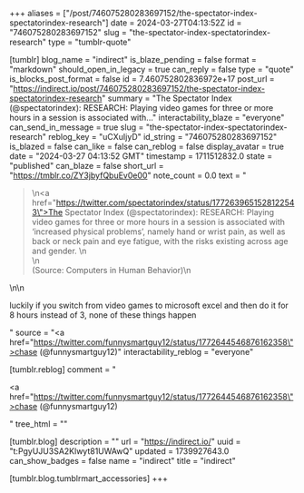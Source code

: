+++
aliases = ["/post/746075280283697152/the-spectator-index-spectatorindex-research"]
date = 2024-03-27T04:13:52Z
id = "746075280283697152"
slug = "the-spectator-index-spectatorindex-research"
type = "tumblr-quote"

[tumblr]
blog_name = "indirect"
is_blaze_pending = false
format = "markdown"
should_open_in_legacy = true
can_reply = false
type = "quote"
is_blocks_post_format = false
id = 7.460752802836972e+17
post_url = "https://indirect.io/post/746075280283697152/the-spectator-index-spectatorindex-research"
summary = "The Spectator Index (@spectatorindex): RESEARCH: Playing video games for three or more hours in a session is associated with..."
interactability_blaze = "everyone"
can_send_in_message = true
slug = "the-spectator-index-spectatorindex-research"
reblog_key = "uCXuIjyD"
id_string = "746075280283697152"
is_blazed = false
can_like = false
can_reblog = false
display_avatar = true
date = "2024-03-27 04:13:52 GMT"
timestamp = 1711512832.0
state = "published"
can_blaze = false
short_url = "https://tmblr.co/ZY3jbyfQbuEv0e00"
note_count = 0.0
text = "<blockquote><p>\n<a href=\"https://twitter.com/spectatorindex/status/1772639651528122543\">The Spectator Index (@spectatorindex)</a>: RESEARCH: Playing video games for three or more hours in a session is associated with &lsquo;increased physical problems&rsquo;, namely hand or wrist pain, as well as back or neck pain and eye fatigue, with the risks existing across age and gender. \n<br/>\n<br/>(Source: Computers in Human Behavior)\n</p></blockquote>\n\n<p>luckily if you switch from video games to microsoft excel and then do it for 8 hours instead of 3, none of these things happen</p>"
source = "<a href=\"https://twitter.com/funnysmartguy12/status/1772644546876162358\">chase (@funnysmartguy12)</a>"
interactability_reblog = "everyone"

[tumblr.reblog]
comment = "<p><a href=\"https://twitter.com/funnysmartguy12/status/1772644546876162358\">chase (@funnysmartguy12)</a></p>"
tree_html = ""

[tumblr.blog]
description = ""
url = "https://indirect.io/"
uuid = "t:PgyUJU3SA2Klwyt81UWAwQ"
updated = 1739927643.0
can_show_badges = false
name = "indirect"
title = "indirect"

[tumblr.blog.tumblrmart_accessories]
+++
